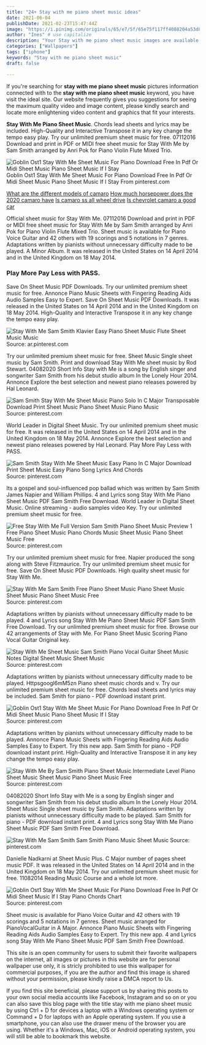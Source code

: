 ```yaml
---
title: "24+ Stay with me piano sheet music ideas"
date: 2021-06-04
publishDate: 2021-02-23T15:47:44Z
image: "https://i.pinimg.com/originals/65/e7/5f/65e75f117ff4088204a53d8e234e5aa8.png"
author: "Ines" # use capitalize
description: "Your Stay with me piano sheet music images are available in this site. Stay with me piano sheet music are a topic that is being searched for and liked by netizens now. You can Get the Stay with me piano sheet music files here. Find and Download all royalty-free photos and vectors."
categories: ["Wallpapers"]
tags: ["iphone"]
keywords: "Stay with me piano sheet music"
draft: false

---
```


If you're searching for **stay with me piano sheet music** pictures information connected with to the **stay with me piano sheet music** keyword, you have visit the ideal  site.  Our website frequently  gives you  suggestions  for seeing  the maximum  quality video and image  content, please kindly search and locate more enlightening video content and graphics  that fit your interests.

**Stay With Me Piano Sheet Music**. Chords lead sheets and lyrics may be included. High-Quality and Interactive Transpose it in any key change the tempo easy play. Try our unlimited premium sheet music for free. 07112016 Download and print in PDF or MIDI free sheet music for Stay With Me by Sam Smith arranged by Anri Pok for Piano Violin Flute Mixed Trio.

![Goblin Ost1 Stay With Me Sheet Music For Piano Download Free In Pdf Or Midi Sheet Music Piano Sheet Music If I Stay](https://i.pinimg.com/originals/f7/a2/af/f7a2afc78adc5b2dddf83afde08ebe9f.png "Goblin Ost1 Stay With Me Sheet Music For Piano Download Free In Pdf Or Midi Sheet Music Piano Sheet Music If I Stay")
Goblin Ost1 Stay With Me Sheet Music For Piano Download Free In Pdf Or Midi Sheet Music Piano Sheet Music If I Stay From pinterest.com

[What are the different models of camaro](/what-are-the-different-models-of-camaro/)
[How much horsepower does the 2020 camaro have](/how-much-horsepower-does-the-2020-camaro-have/)
[Is camaro ss all wheel drive](/is-camaro-ss-all-wheel-drive/)
[Is chevrolet camaro a good car](/is-chevrolet-camaro-a-good-car/)

Official sheet music for Stay With Me. 07112016 Download and print in PDF or MIDI free sheet music for Stay With Me by Sam Smith arranged by Anri Pok for Piano Violin Flute Mixed Trio. Sheet music is available for Piano Voice Guitar and 42 others with 19 scorings and 5 notations in 7 genres. Adaptations written by pianists without unnecessary difficulty made to be played. A Minor Album. It was released in the United States on 14 April 2014 and in the United Kingdom on 18 May 2014.

### Play More Pay Less with PASS.

Save On Sheet Music PDF Downloads. Try our unlimited premium sheet music for free. Annonce Piano Music Sheets with Fingering Reading Aids Audio Samples Easy to Expert. Save On Sheet Music PDF Downloads. It was released in the United States on 14 April 2014 and in the United Kingdom on 18 May 2014. High-Quality and Interactive Transpose it in any key change the tempo easy play.


![Stay With Me Sam Smith Klavier Easy Piano Sheet Music Flute Sheet Music Music](https://i.pinimg.com/originals/e6/b1/47/e6b14747b070e38d789ea80d14c75b37.gif "Stay With Me Sam Smith Klavier Easy Piano Sheet Music Flute Sheet Music Music")
Source: ar.pinterest.com

Try our unlimited premium sheet music for free. Sheet Music Single sheet music by Sam Smith. Print and download Stay With Me sheet music by Rod Stewart. 04082020 Short Info Stay with Me is a song by English singer and songwriter Sam Smith from his debut studio album In the Lonely Hour 2014. Annonce Explore the best selection and newest piano releases powered by Hal Leonard.

![Sam Smith Stay With Me Sheet Music Piano Solo In C Major Transposable Download Print Sheet Music Piano Sheet Music Piano Music](https://i.pinimg.com/originals/94/dc/72/94dc727c809a593ff3be4fa066a83cdc.gif "Sam Smith Stay With Me Sheet Music Piano Solo In C Major Transposable Download Print Sheet Music Piano Sheet Music Piano Music")
Source: pinterest.com

World Leader in Digital Sheet Music. Try our unlimited premium sheet music for free. It was released in the United States on 14 April 2014 and in the United Kingdom on 18 May 2014. Annonce Explore the best selection and newest piano releases powered by Hal Leonard. Play More Pay Less with PASS.

![Sam Smith Stay With Me Sheet Music Easy Piano In C Major Download Print Sheet Music Easy Piano Song Lyrics And Chords](https://i.pinimg.com/originals/14/85/ea/1485eae63af6e809ae7a8d2e4d9a5102.gif "Sam Smith Stay With Me Sheet Music Easy Piano In C Major Download Print Sheet Music Easy Piano Song Lyrics And Chords")
Source: pinterest.com

Its a gospel and soul-influenced pop ballad which was written by Sam Smith James Napier and William Phillips. 4 and Lyrics song Stay With Me Piano Sheet Music PDF Sam Smith Free Download. World Leader in Digital Sheet Music. Online streaming - audio samples video Key. Try our unlimited premium sheet music for free.

![Free Stay With Me Full Version Sam Smith Piano Sheet Music Preview 1 Free Piano Sheet Music Piano Chords Music Sheet Music Piano Sheet Music Free](https://i.pinimg.com/originals/40/33/14/403314eda3a2a122a4bc93a3df2fdbd1.png "Free Stay With Me Full Version Sam Smith Piano Sheet Music Preview 1 Free Piano Sheet Music Piano Chords Music Sheet Music Piano Sheet Music Free")
Source: pinterest.com

Try our unlimited premium sheet music for free. Napier produced the song along with Steve Fitzmaurice. Try our unlimited premium sheet music for free. Save On Sheet Music PDF Downloads. High quality sheet music for Stay With Me.

![Stay With Me Sam Smith Free Piano Sheet Music Piano Sheet Music Sheet Music Piano Sheet Music Free](https://i.pinimg.com/originals/23/68/ba/2368bae11d77fd36ad029e595f144dbb.png "Stay With Me Sam Smith Free Piano Sheet Music Piano Sheet Music Sheet Music Piano Sheet Music Free")
Source: pinterest.com

Adaptations written by pianists without unnecessary difficulty made to be played. 4 and Lyrics song Stay With Me Piano Sheet Music PDF Sam Smith Free Download. Try our unlimited premium sheet music for free. Browse our 42 arrangements of Stay with Me. For Piano Sheet Music Scoring Piano Vocal Guitar Original key.

![Stay With Me Sheet Music Sam Smith Piano Vocal Guitar Sheet Music Notes Digital Sheet Music Sheet Music](https://i.pinimg.com/originals/47/2c/95/472c959a5eed3c361f63c1fd1e97b265.png "Stay With Me Sheet Music Sam Smith Piano Vocal Guitar Sheet Music Notes Digital Sheet Music Sheet Music")
Source: pinterest.com

Adaptations written by pianists without unnecessary difficulty made to be played. Httpsgoogl6mM5zn Piano sheet music chords and v. Try our unlimited premium sheet music for free. Chords lead sheets and lyrics may be included. Sam Smith for piano - PDF download instant print.

![Goblin Ost1 Stay With Me Sheet Music For Piano Download Free In Pdf Or Midi Sheet Music Piano Sheet Music If I Stay](https://i.pinimg.com/originals/f7/a2/af/f7a2afc78adc5b2dddf83afde08ebe9f.png "Goblin Ost1 Stay With Me Sheet Music For Piano Download Free In Pdf Or Midi Sheet Music Piano Sheet Music If I Stay")
Source: pinterest.com

Adaptations written by pianists without unnecessary difficulty made to be played. Annonce Piano Music Sheets with Fingering Reading Aids Audio Samples Easy to Expert. Try this new app. Sam Smith for piano - PDF download instant print. High-Quality and Interactive Transpose it in any key change the tempo easy play.

![Stay With Me By Sam Smith Piano Sheet Music Intermediate Level Piano Sheet Music Sheet Music Piano Sheet Music Free](https://i.pinimg.com/originals/77/13/29/7713299ee95d6a9512cde3c5880584d6.jpg "Stay With Me By Sam Smith Piano Sheet Music Intermediate Level Piano Sheet Music Sheet Music Piano Sheet Music Free")
Source: pinterest.com

04082020 Short Info Stay with Me is a song by English singer and songwriter Sam Smith from his debut studio album In the Lonely Hour 2014. Sheet Music Single sheet music by Sam Smith. Adaptations written by pianists without unnecessary difficulty made to be played. Sam Smith for piano - PDF download instant print. 4 and Lyrics song Stay With Me Piano Sheet Music PDF Sam Smith Free Download.

![Stay With Me Sam Smith Sam Smith Piano Music Sheet Music](https://i.pinimg.com/originals/96/6b/6d/966b6dcddc127bdbb3fe9b7f902e06ef.png "Stay With Me Sam Smith Sam Smith Piano Music Sheet Music")
Source: pinterest.com

Danielle Nadkarni at Sheet Music Plus. C Major number of pages sheet music PDF. It was released in the United States on 14 April 2014 and in the United Kingdom on 18 May 2014. Try our unlimited premium sheet music for free. 11082014 Reading Music Course and a whole lot more.

![Goblin Ost1 Stay With Me Sheet Music For Piano Download Free In Pdf Or Midi Sheet Music If I Stay Piano Chords Chart](https://i.pinimg.com/originals/65/e7/5f/65e75f117ff4088204a53d8e234e5aa8.png "Goblin Ost1 Stay With Me Sheet Music For Piano Download Free In Pdf Or Midi Sheet Music If I Stay Piano Chords Chart")
Source: pinterest.com

Sheet music is available for Piano Voice Guitar and 42 others with 19 scorings and 5 notations in 7 genres. Sheet music arranged for PianoVocalGuitar in A Major. Annonce Piano Music Sheets with Fingering Reading Aids Audio Samples Easy to Expert. Try this new app. 4 and Lyrics song Stay With Me Piano Sheet Music PDF Sam Smith Free Download.

This site is an open community for users to submit their favorite wallpapers on the internet, all images or pictures in this website are for personal wallpaper use only, it is stricly prohibited to use this wallpaper for commercial purposes, if you are the author and find this image is shared without your permission, please kindly raise a DMCA report to Us.

If you find this site beneficial, please support us by sharing this posts to your own social media accounts like Facebook, Instagram and so on or you can also save this blog page with the title stay with me piano sheet music by using Ctrl + D for devices a laptop with a Windows operating system or Command + D for laptops with an Apple operating system. If you use a smartphone, you can also use the drawer menu of the browser you are using. Whether it's a Windows, Mac, iOS or Android operating system, you will still be able to bookmark this website.
